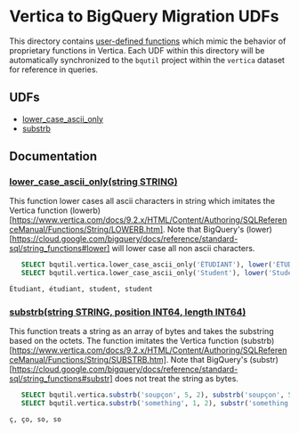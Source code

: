 # Vertica to BigQuery Migration UDFs

This directory contains [user-defined functions](https://cloud.google.com/bigquery/docs/reference/standard-sql/user-defined-functions)
which mimic the behavior of proprietary functions in Vertica. Each UDF within this
directory will be automatically synchronized to the `bqutil` project within the
`vertica` dataset for reference in queries.

## UDFs

* [lower_case_ascii_only](#lower_case_ascii_onlystring-string)
* [substrb](#substrbstring-string-position-int64-length-int64)


## Documentation

### [lower_case_ascii_only(string STRING)](lower_case_ascii_only.sql)
This function lower cases all ascii characters in string which imitates the Vertica function (lowerb)[https://www.vertica.com/docs/9.2.x/HTML/Content/Authoring/SQLReferenceManual/Functions/String/LOWERB.htm]. Note that BigQuery's (lower)[https://cloud.google.com/bigquery/docs/reference/standard-sql/string_functions#lower] will lower case all non ascii characters.
```sql
   SELECT bqutil.vertica.lower_case_ascii_only('ÉTUDIANT'), lower('ÉTUDIANT'); 
   SELECT bqutil.vertica.lower_case_ascii_only('Student'), lower('Student');

Étudiant, étudiant, student, student
```


### [substrb(string STRING, position INT64, length INT64)](substr_of_bytes.sql)
This function treats a string as an array of bytes and takes the substring based on the octets. The function imitates the Vertica function (substrb)[https://www.vertica.com/docs/9.2.x/HTML/Content/Authoring/SQLReferenceManual/Functions/String/SUBSTRB.htm]. Note that BigQuery's (substr)[https://cloud.google.com/bigquery/docs/reference/standard-sql/string_functions#substr] does not treat the string as bytes.

```sql
   SELECT bqutil.vertica.substrb('soupçon', 5, 2), substrb('soupçon', 5, 2); 
   SELECT bqutil.vertica.substrb('something', 1, 2), substr('something', 1, 2);

ç, ço, so, so
```
